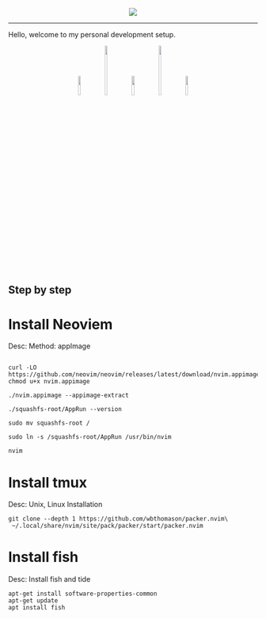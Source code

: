 <p align="center">
  <img src="https://user-images.githubusercontent.com/76971618/194778853-82acfaa1-a542-4cd9-a4ce-d472f6c9d0b7.png"/>
</p>

---
Hello, welcome to my personal development setup.
<p align="center" width="100%">
    <img  width="10%" src="https://user-images.githubusercontent.com/76971618/194780421-77311a51-a791-4d9b-a3b2-10f79bc823cf.png">
    <img  width="10%" height="100px" src="https://user-images.githubusercontent.com/76971618/194780661-1d431e5b-2041-49d3-98d5-ca88a8b68d72.png">
    <img width="10%" src="https://user-images.githubusercontent.com/76971618/194780420-ebc3a804-0611-4a44-8c10-c7e58ed42ffc.png">
    <img  width="10%" height="100px" src="https://user-images.githubusercontent.com/76971618/194780661-1d431e5b-2041-49d3-98d5-ca88a8b68d72.png">
    <img width="10%" src="https://user-images.githubusercontent.com/76971618/194780423-17846b3c-e82f-4355-bdf5-03833bd1b51d.png">
</p>


## Step by step

# Install Neoviem
Desc: Method: appImage

```

curl -LO https://github.com/neovim/neovim/releases/latest/download/nvim.appimage
chmod u+x nvim.appimage

./nvim.appimage --appimage-extract

./squashfs-root/AppRun --version

sudo mv squashfs-root /

sudo ln -s /squashfs-root/AppRun /usr/bin/nvim

nvim

```


# Install tmux 
Desc: Unix, Linux Installation

```
git clone --depth 1 https://github.com/wbthomason/packer.nvim\
 ~/.local/share/nvim/site/pack/packer/start/packer.nvim
```

# Install fish
Desc: Install fish and tide

```
apt-get install software-properties-common
apt-get update 
apt install fish
```
